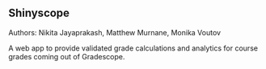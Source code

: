 ## Shinyscope

Authors: Nikita Jayaprakash, Matthew Murnane, Monika Voutov

A web app to provide validated grade calculations and analytics for course grades coming out of Gradescope.